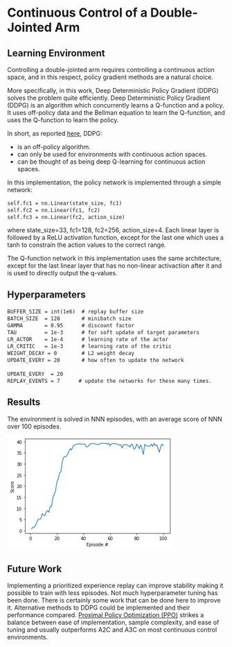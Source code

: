 # Continuous Control of a Double-Jointed Arm


## Learning Environment

Controlling a double-jointed arm requires controlling a continuous action space, and in this respect, policy gradient methods are a natural choice.

More specifically, in this work, Deep Deterministic Policy Gradient (DDPG) solves the problem quite efficiently.
Deep Deterministic Policy Gradient (DDPG) is an algorithm which concurrently learns a Q-function and a policy. It uses off-policy data and the Bellman equation to learn the Q-function, and uses the Q-function to learn the policy.

In short, as reported [here](https://spinningup.openai.com/en/latest/algorithms/ddpg.html), DDPG:
- is an off-policy algorithm.
- can only be used for environments with continuous action spaces.
- can be thought of as being deep Q-learning for continuous action spaces.


In this implementation, the policy network is implemented through a simple network:

```
self.fc1 = nn.Linear(state_size, fc1)
self.fc2 = nn.Linear(fc1, fc2)
self.fc3 = nn.Linear(fc2, action_size)
```

where state_size=33, fc1=128, fc2=256, action_size=4.
Each linear layer is followed by a ReLU activation function, except for the last one which uses a tanh to constrain the action values to the correct range.

The Q-function network in this implementation uses the same architecture, except for the last linear layer that has no non-linear activaction after it and is used to directly output the q-values.


## Hyperparameters

```
BUFFER_SIZE = int(1e6)  # replay buffer size
BATCH_SIZE  = 128       # minibatch size
GAMMA       = 0.95      # discount factor
TAU         = 1e-3      # for soft update of target parameters
LR_ACTOR    = 1e-4      # learning rate of the actor 
LR_CRITIC   = 1e-3      # learning rate of the critic
WEIGHT_DECAY = 0        # L2 weight decay
UPDATE_EVERY = 20       # how often to update the network

UPDATE_EVERY  = 20       
REPLAY_EVENTS = 7      # update the networks for these many times.
```


## Results

The environment is solved in NNN episodes, with an average score of NNN over 100 episodes.


![scores](pics/scores.png)


## Future Work

Implementing a prioritized experience replay can improve stability making it possible to train with less episodes. Not much hyperparameter tuning has been done. There is certainly some work that can be done here to improve it.
Alternative methods to DDPG could be implemented and their performance compared. [Proximal Policy Optimization (PPO)](https://openai.com/blog/openai-baselines-ppo/#ppo) strikes a balance between ease of implementation, sample complexity, and ease of tuning and usually outperforms A2C and A3C on most continuous control environments.